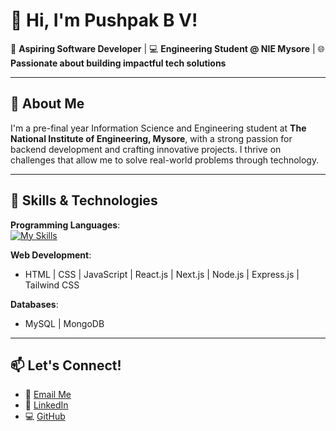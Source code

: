 # 👋 Hi, I'm Pushpak B V!

🌟 **Aspiring Software Developer** | 💻 **Engineering Student @ NIE Mysore** | 🌐 **Passionate about building impactful tech solutions**

---

## 🚀 About Me

I'm a pre-final year Information Science and Engineering student at **The National Institute of Engineering, Mysore**, with a strong passion for backend development and crafting innovative projects. I thrive on challenges that allow me to solve real-world problems through technology.


---

## 🔧 Skills & Technologies

**Programming Languages**:  
[![My Skills](https://skillicons.dev/icons?i=cpp,java,python,ts)](https://skillicons.dev)

**Web Development**:  
- HTML | CSS | JavaScript | React.js | Next.js | Node.js | Express.js | Tailwind CSS  

**Databases**:  
- MySQL | MongoDB  


---


## 📫 Let's Connect!

- 💌 [Email Me](mailto:pushpakbv@gmail.com)  
- 💼 [LinkedIn](https://www.linkedin.com/in/pushpakbv/)  
- 💻 [GitHub](https://github.com/pushpakbv/)  
